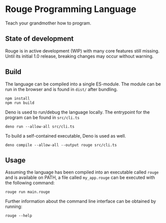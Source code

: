 # Rouge Programming Language

Teach your grandmother how to program.

## State of development

Rouge is in active development (WIP) with many core features still missing.
Until its initial 1.0 release, breaking changes may occur without warning.

## Build

The language can be compiled into a single ES-module.
The module can be run in the browser and is found in `dist/` after bundling.

```
npm install
npm run build
```

Deno is used to run/debug the language locally.
The entrypoint for the program can be found in `src/cli.ts`

```
deno run --allow-all src/cli.ts
```

To build a self-contained executable, Deno is used as well.

```
deno compile --allow-all --output rouge src/cli.ts
```

## Usage

Assuming the language has been compiled into an executable called `rouge` and is available on PATH, a file called `my_app.rouge` can be executed with the following command:

```
rouge run main.rouge
```

Further information about the command line interface can be obtained by running:

```
rouge --help
```
